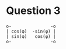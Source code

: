
Question 3
==========

```
o-               -o
| cos(φ)  -sin(φ) |
| sin(φ)   cos(φ) |
o-               -o
```
